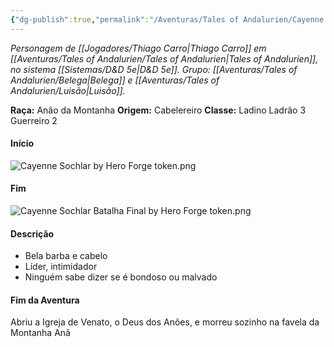 ```yaml
---
{"dg-publish":true,"permalink":"/Aventuras/Tales of Andalurien/Cayenne Sochlar/","created":"2025-10-14T11:30:13.351-03:00"}
---
```


*Personagem de [[Jogadores/Thiago Carro\|Thiago Carro]] em [[Aventuras/Tales of Andalurien/Tales of Andalurien\|Tales of Andalurien]], no sistema [[Sistemas/D&D 5e\|D&D 5e]].*
*Grupo: [[Aventuras/Tales of Andalurien/Belega\|Belega]] e [[Aventuras/Tales of Andalurien/Luisão\|Luisão]].*

**Raça:** Anão da Montanha
**Origem:** Cabelereiro
**Classe:** Ladino Ladrão 3 Guerreiro 2

#### Início

![Cayenne Sochlar by Hero Forge token.png](/img/user/Aventuras/Tales%20of%20Andalurien/Cayenne%20Sochlar%20by%20Hero%20Forge%20token.png)
#### Fim

![Cayenne Sochlar Batalha Final by Hero Forge token.png](/img/user/Aventuras/Tales%20of%20Andalurien/Cayenne%20Sochlar%20Batalha%20Final%20by%20Hero%20Forge%20token.png)
#### Descrição
- Bela barba e cabelo
- Líder, intimidador
- Ninguém sabe dizer se é bondoso ou malvado
#### Fim da Aventura
Abriu a Igreja de Venato, o Deus dos Anões, e morreu sozinho na favela da Montanha Anã
